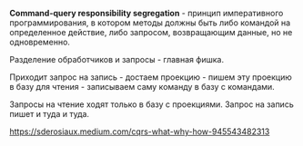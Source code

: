 **Command-query responsibility segregation** - принцип императивного программирования, в котором методы должны быть либо командой на определенное действие, либо запросом, возвращающим данные, но не одновременно.

Разделение обработчиков и запросы - главная фишка.

Приходит запрос на запись - достаем проекцию - пишем эту проекцию в базу для чтения - записываем саму команду в базу с командами.

Запросы на чтение ходят только в базу с проекциями. Запрос на запись пишет и туда и туда.

https://sderosiaux.medium.com/cqrs-what-why-how-945543482313